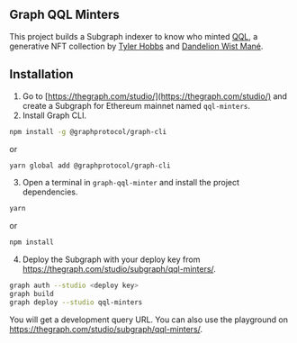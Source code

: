 ## Graph QQL Minters

This project builds a Subgraph indexer to know who minted [QQL](https://archipelago.art/collections/qql), a generative NFT collection by [Tyler Hobbs](https://twitter.com/tylerxhobbs) and [Dandelion Wist Mané](https://twitter.com/dandelion_wist).

## Installation

1. Go to [https://thegraph.com/studio/](https://thegraph.com/studio/) and create a Subgraph for Ethereum mainnet named `qql-minters`.
2. Install Graph CLI.

```sh
npm install -g @graphprotocol/graph-cli
```

or

```sh
yarn global add @graphprotocol/graph-cli
```

3. Open a terminal in `graph-qql-minter` and install the project dependencies.

```sh
yarn
```

or

```sh
npm install
```

4. Deploy the Subgraph with your deploy key from https://thegraph.com/studio/subgraph/qql-minters/.

```sh
graph auth --studio <deploy key>
graph build
graph deploy --studio qql-minters
```

You will get a development query URL.
You can also use the playground on https://thegraph.com/studio/subgraph/qql-minters/.
